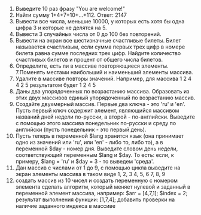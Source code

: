 1. Выведите  10 раз фразу "You are welcome!"
2. Найти сумму  1+4+7+10+...+112. Ответ: 2147
3. Вывести все числа, меньшие 10000, у которых есть хотя бы одна цифра 3 и которые не делятся на 5.
4. Вывести 3 случайных числа от 0 до 100 без повторений.
5. Вывести на экран все шестизначные счастливые билеты. Билет называется счастливым, если сумма первых трех цифр в номере билета равна сумме последних трех цифр. Найдите количество счастливых билетов и  процент от общего числа билетов.
6. Определите, есть ли в массиве повторяющиеся элементы. 
7.Поменять местами наибольший и наименьший элементы массива.
8. Удалите в массиве повторы значений. Например, для массива 1 2 4 4 2 5 результатом будет 1 2 4 5
9. Даны два упорядоченных по возрастанию массива. Образовать из этих двух массивов единый упорядоченный по возрастанию массив.
10. Создайте двухмерный массив. Первые два ключа - это 'ru' и 'en'. Пусть первый ключ содержит элемент, являющийся массивом названий дней недели по-русски, а второй - по-английски. Выведите с помощью этого массива понедельник по-русски и среду по английски (пусть понедельник - это первый день).
11. Пусть теперь в переменной $lang хранится язык (она принимает одно из значений или 'ru', или 'en' - либо то, либо то), а в переменной $day - номер дня. Выведите словом день недели, соответствующий переменным $lang и $day. То есть: если, к примеру, $lang = 'ru' и $day = 3 - то выведем 'среда'.
12. Дан массив с числами от 1 до 9, с помощью цикла выведите на экран элементы массива в таком виде
1, 2, 3
4, 5, 6
7, 8, 9
13. создать массив из 10 чисел и создать переменную с номером элемента
сделать алгоритм, который меняет нулевой и заданный в переменной элемент массива, например:
$arr = [4,7,1];
$index = 2;
результат выполнения функции: [1,7,4];
добавить проверки на наличие заданного индекса в  массиве